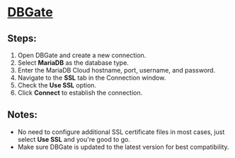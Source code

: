# [DBGate](https://dbgate.org/)

## Steps:
1. Open DBGate and create a new connection.
2. Select **MariaDB** as the database type.
3. Enter the MariaDB Cloud hostname, port, username, and password.
4. Navigate to the **SSL** tab in the Connection window.
5. Check the **Use SSL** option.
6. Click **Connect** to establish the connection.

## Notes:
- No need to configure additional SSL certificate files in most cases, just select **Use SSL** and you're good to go.
- Make sure DBGate is updated to the latest version for best compatibility.
